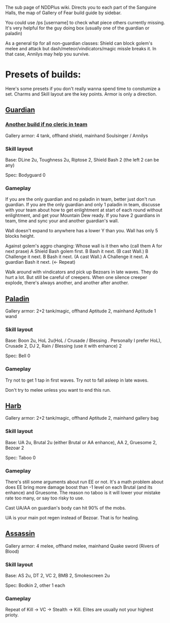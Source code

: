 The sub page of NDDPlus wiki. Directs you to each part of the Sanguine Halls, the map of Gallery of Fear build guide by sidebar.

You could use /ps [username] to check what piece others currently missing. It's very helpful for the guy doing box (usually one of the guardian or paladin)

As a general tip for all non-guardian classes: Shield can block golem's melee and attack but dash/meteor/vindicators/magic missle breaks it. In that case, Annilys may help you survive.

# Presets of builds:

  Here's some presets if you don't really wanna spend time to constumize a set.
  Charms and Skill layout are the key points. Armor is only a direction.

## [Guardian](https://www.ohthemisery.tk/builder/m=None&o=Blackblood%20Coagulant-3&h=Stonewrought%20Helmet-3&c=Crimson%20Ribcage-3&l=Mycelic%20Skin-3&b=Shrouded%20Sabatons-3&charm=Arc-_Aegis-4-W,Swi-efense-2-W,Sed-efense-3-W,Ser-ineage-3-W)

### [Another build if no cleric in team](https://www.ohthemisery.tk/builder/charm=Arc-_Aegis-4-W,Fec-Basket-3-G,Del-_Fruit-2-G,Ser-ineage-3-W)

Gallery armor: 4 tank, offhand shield, mainhand Soulsinger / Annilys 

### Skill layout

Base: DLine 2u, Toughness 2u,  Riptose 2, Shield Bash 2 (the left 2 can be any)

Spec: Bodyguard 0

### Gameplay

If you are the only guardian and no paladin in team, better just don't run guardian. If you are the only guardian and only 1 paladin in team, discusse with your team about how to get enlightment at start of each round without enlightment, and get your Mountain Dew ready. If you have 2 guardians in team, time and sync your and another guardian's wall.

Wall doesn't expand to anywhere has a lower Y than you. Wall has only 5 blocks height.

Against golem's aggro changing: Whose wall is it then who (call them A for next prase) A Shield Bash golem first. B Bash it next. (B cast Wall.) B Challenge it next. B Bash it next. (A cast Wall.) A Challenge it next. A guardian Bash it next. (<- Repeat)

Walk around with vindicators and pick up Bezoars in late waves. They do hurt a lot. But still be careful of creepers. When one silence creeper explode, there's always another, and another after another.

## [Paladin](https://www.ohthemisery.tk/builder/m=EX%20Prismatic%20Blade-3&o=Timerift%20Stave-3&h=Sanguine%20Hood-3&c=EX%20Archmage's%20Vestment-3&l=Circuit%20Breaker-3&b=Energized%20Enclosure-3&charm=Aut-illery-3-C,Zoe-c_Geas-2-C,Dis-diance-3-C,Swi-diance-3-C,Les-diance-1-C)

Gallery armor: 2+2 tank/magic, offhand Aptitude 2, mainhand Aptitude 1 wand

### Skill layout

Base: Boon 2u, HoL 2u(HoL / Crusade / Blessing . Personally I prefer HoL), Crusade 2, DJ 2, Rain / Blessing (use it with enhance) 2

Spec: Bell 0

### Gameplay

Try not to get 1 tap in first waves. Try not to fall asleep in late waves.

Don't try to melee unless you want to end this run.

## [Harb](https://www.ohthemisery.tk/builder/m=Hexbound%20Elixir-3&o=Timerift%20Stave-3&h=Stonewrought%20Helmet-3&c=Silver%20Vestment-3&l=Circuit%20Breaker-3&b=Energized%20Enclosure-3&charm=Ove-_Flask-2-A,Hea-_Forge-3-A,Exp-sanity-3-A,Exp-illery-3-A,Les-illery-1-A)

Gallery armor: 2+2 tank/magic, offhand Aptitude 2, mainhand gallery bag 

### Skill layout

Base: UA 2u, Brutal 2u (either Brutal or AA enhance), AA 2, Gruesome 2, Bezoar 2

Spec: Taboo 0

### Gameplay

There's still some arguments about run EE or not. It's a math problem about does EE bring more damage boost than -1 level on each Brutal (and its enhance) and Gruesome. The reason no taboo is it will lower your mistake rate too many, or say too risky to use.

Cast UA/AA on guardian's body can hit 90% of the mobs.

UA is your main pot regen instead of Bezoar. That is for healing.

## [Assassin](https://www.ohthemisery.tk/builder/m=Cutter%20of%20Eons-3&o=Argentum%20Arbitrium-3&h=Fungal%20Fury-3&c=Thief's%20Raiment-3&l=Melded%20Bronzeskin-3&b=Aether%20Threads-3&charm=Ech-_Beast-5-R,Spe-_Shoot-1-R,Spr-Sheath-2-R,Anc-wstone-3-R,Les-curing-1-R)

Gallery armor: 4 melee, offhand melee, mainhand Quake sword (Rivers of Blood)

### Skill layout

Base: AS 2u, DT 2, VC 2, BMB 2, Smokescreen 2u

Spec: Bodkin 2, other 1 each

### Gameplay

Repeat of Kill -> VC -> Stealth -> Kill. Elites are usually not your highest prioty.